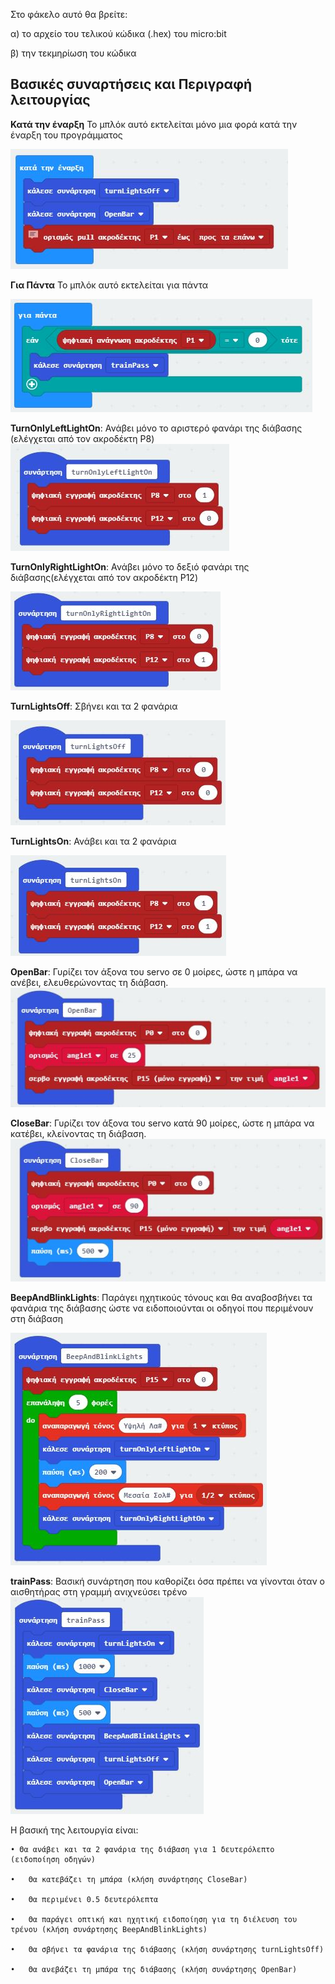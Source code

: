 Στο φάκελο αυτό θα βρείτε:

  α) το αρχείο του τελικού κώδικα (.hex) του micro:bit
  
  β) την τεκμηρίωση του κώδικα

## Βασικές συναρτήσεις και Περιγραφή λειτουργίας

**Κατά την έναρξη**
To μπλόκ αυτό εκτελείται μόνο μια φορά κατά την έναρξη του προγράμματος

![OnStart](https://github.com/jomihal/Automatic-Rail-way-crossing/blob/master/Code/OnStart.JPG)

**Για Πάντα**
To μπλόκ αυτό εκτελείται για πάντα

![ForEver](https://github.com/jomihal/Automatic-Rail-way-crossing/blob/master/Code/ForEver.JPG)


**TurnOnlyLeftLightOn**:
Ανάβει μόνο το αριστερό φανάρι της διάβασης (ελέγχεται από τον ακροδέκτη P8)
![TurnOnlyLeftLightOn](https://github.com/jomihal/Automatic-Rail-way-crossing/blob/master/Code/TurnOnlyLeftLightOn.JPG)


**TurnOnlyRightLightOn**:
Ανάβει μόνο το δεξιό φανάρι της διάβασης(ελέγχεται από τον ακροδέκτη P12)

![TurnOnlyLeftLightOn](https://github.com/jomihal/Automatic-Rail-way-crossing/blob/master/Code/TurnOnlyRightLightOn.JPG)


**TurnLightsOff**:
Σβήνει και τα 2 φανάρια

![TurnLightsOff](https://github.com/jomihal/Automatic-Rail-way-crossing/blob/master/Code/TurnLightsOff.JPG)


**TurnLightsOn**:
Ανάβει και τα 2 φανάρια

![TurnLightsOn](https://github.com/jomihal/Automatic-Rail-way-crossing/blob/master/Code/TurnLightsOn.JPG)


**OpenBar**:
Γυρίζει τον άξονα του servo σε 0 μοίρες, ώστε η μπάρα να ανέβει, ελευθερώνοντας τη διάβαση.
![OpenBar](https://github.com/jomihal/Automatic-Rail-way-crossing/blob/master/Code/OpenBar.JPG)


**CloseBar**:
Γυρίζει τον άξονα του servo κατά 90 μοίρες, ώστε η μπάρα να κατέβει, κλείνοντας τη διάβαση.
![CloseBar](https://github.com/jomihal/Automatic-Rail-way-crossing/blob/master/Code/CloseBar.JPG)


**BeepAndBlinkLights**:
Παράγει ηχητικούς τόνους και θα αναβοσβήνει τα φανάρια της διάβασης ώστε να ειδοποιούνται οι οδηγοί που περιμένουν στη διάβαση

![BeepAndBlinkLights](https://github.com/jomihal/Automatic-Rail-way-crossing/blob/master/Code/BeepAndBlinkLights.JPG)


**trainPass**:
Βασική συνάρτηση που καθορίζει όσα πρέπει να γίνονται όταν ο αισθητήρας στη γραμμή ανιχνεύσει τρένο
![trainPass](https://github.com/jomihal/Automatic-Rail-way-crossing/blob/master/Code/trainPass.JPG)

Η βασική της λειτουργία είναι:


    • Θα ανάβει και τα 2 φανάρια της διάβαση για 1 δευτερόλεπτο (ειδοποίηση οδηγών)

    •	Θα κατεβάζει τη μπάρα (κλήση συνάρτησης CloseBar)

    •	Θα περιμένει 0.5 δευτερόλεπτα

    •	Θα παράγει οπτική και ηχητική ειδοποίηση για τη διέλευση του τρένου (κλήση συνάρτησης BeepAndBlinkLights)

    •	Θα σβήνει τα φανάρια της διάβασης (κλήση συνάρτησης turnLightsOff)

    •	Θα ανεβάζει τη μπάρα της διάβασης (κλήση συνάρτησης OpenBar)

